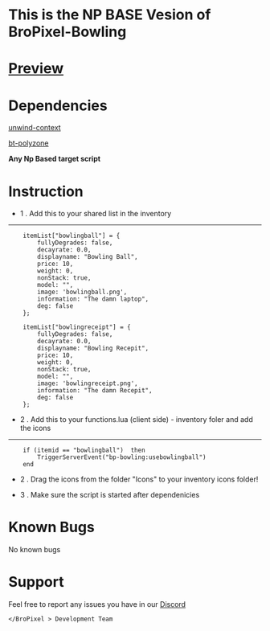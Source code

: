 # This is the NP BASE Vesion of BroPixel-Bowling

# [Preview](https://www.youtube.com/watch?v=DFcgbX3oZUY)


# Dependencies
[unwind-context](https://github.com/uNwinD-Development/unwind-context)

[bt-polyzone](https://github.com/brentN5/bt-polyzone)

 __Any Np Based target script__


# Instruction
* 1 . Add this to your shared list in the inventory

------------------------------------

		itemList["bowlingball"] = {
			fullyDegrades: false,
			decayrate: 0.0,
			displayname: "Bowling Ball",
			price: 10,
			weight: 0,
			nonStack: true,
			model: "",
			image: 'bowlingball.png',
			information: "The damn laptop",
			deg: false
		};

		itemList["bowlingreceipt"] = {
			fullyDegrades: false,
			decayrate: 0.0,
			displayname: "Bowling Recepit",
			price: 10,
			weight: 0,
			nonStack: true,
			model: "",
			image: 'bowlingreceipt.png',
			information: "The damn Recepit",
			deg: false
		};




* 2 . Add this to your functions.lua (client side) - inventory foler and add the icons
------------------------------------
		if (itemid == "bowlingball")  then
			TriggerServerEvent("bp-bowling:usebowlingball")
		end    
    
* 2 . Drag the icons from the folder "Icons" to your inventory icons folder!

* 3 . Make sure the script is started after dependenicies


# Known Bugs
No known bugs

# Support
Feel free to report any issues you have in our [Discord](discord.gg/a7XeGhpdpb)

```
</BroPixel > Development Team
```